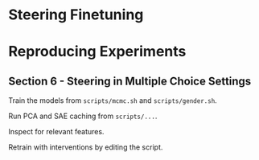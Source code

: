 # Steering Finetuning

# Reproducing Experiments

## Section 6 - Steering in Multiple Choice Settings

Train the models from `scripts/mcmc.sh` and `scripts/gender.sh`.

Run PCA and SAE caching from `scripts/...`.

Inspect for relevant features.

Retrain with interventions by editing the script.